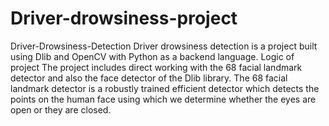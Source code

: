 # Driver-drowsiness-project
Driver-Drowsiness-Detection
Driver drowsiness detection is a project built using Dlib and OpenCV with Python as a backend language.
Logic of project
The project includes direct working with the 68 facial landmark detector and also the face detector of the Dlib library. The 68 facial landmark detector is a robustly trained efficient detector which detects the points on the human face using which we determine whether the eyes are open or they are closed.

